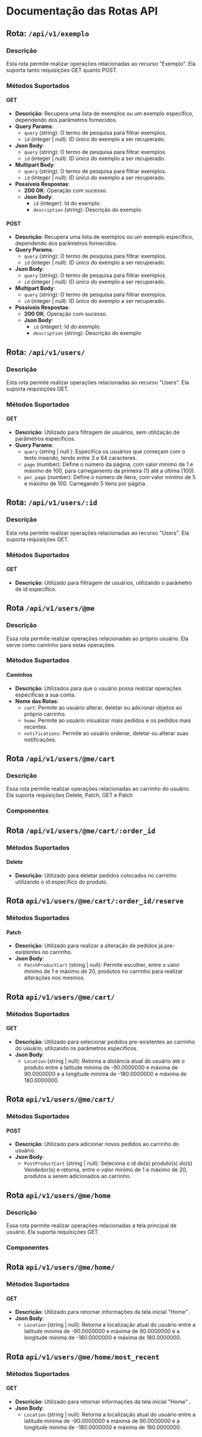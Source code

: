 # Documentação das Rotas API

## Rota: `/api/v1/exemplo`

### Descrição

Esta rota permite realizar operações relacionadas ao recurso "Exemplo". Ela suporta tanto requisições GET quanto POST.

### Métodos Suportados

#### GET

- **Descrição**: Recupera uma lista de exemplos ou um exemplo específico, dependendo dos parâmetros fornecidos.
- **Query Params**:
    - `query` (string): O termo de pesquisa para filtrar exemplos.
    - `id` (integer | null): ID único do exemplo a ser recuperado.
- **Json Body**:
    - `query` (string): O termo de pesquisa para filtrar exemplos.
    - `id` (integer | null): ID único do exemplo a ser recuperado.
- **Multipart Body**:
    - `query` (string): O termo de pesquisa para filtrar exemplos.
    - `id` (integer | null): ID único do exemplo a ser recuperado.
- **Possíveis Respostas**:
    - **200 OK**: Operação com sucesso.
    - **Json Body**:
        - `id` (integer): Id do exemplo.
        - `description` (string): Descrição do exemplo

#### POST

- **Descrição**: Recupera uma lista de exemplos ou um exemplo específico, dependendo dos parâmetros fornecidos.
- **Query Params**:
    - `query` (string): O termo de pesquisa para filtrar exemplos.
    - `id` (integer | null): ID único do exemplo a ser recuperado.
- **Json Body**:
    - `query` (string): O termo de pesquisa para filtrar exemplos.
    - `id` (integer | null): ID único do exemplo a ser recuperado.
- **Multipart Body**:
    - `query` (string): O termo de pesquisa para filtrar exemplos.
    - `id` (integer | null): ID único do exemplo a ser recuperado.
- **Possíveis Respostas**:
    - **200 OK**: Operação com sucesso.
    - **Json Body**:
        - `id` (integer): Id do exemplo.
        - `description` (string): Descrição do exemplo



## Rota: `/api/v1/users/`

### Descrição

Esta rota permite realizar operações relacionadas ao recurso "Users". Ela suporta requisições GET.

### Métodos Suportados

#### GET

- **Descrição**: Utilizado para filtragem de usuários, sem utilização de parâmetros especificos.
- **Query Params**:
    - `query` (string | null ): Especifica os usuários que começam com o texto inserido, tendo entre 3 e 64 caracteres.
    - `page` (number): Define o número da página, com valor mínimo de 1 e máximo de 100, para carregamento da primeira (1) até a última (100).
    - `per_page` (number): Define o número de itens, com valor mínimo de 5 e máximo de 100. Carregando 5 itens por página.

## Rota: `/api/v1/users/:id`

### Descrição

Esta rota permite realizar operações relacionadas ao recurso "Users". Ela suporta requisições GET.

### Métodos Suportados

#### GET

- **Descrição**: Utilizado para filtragem de usuários, utilizando o parâmetro de id especifico.

## Rota `/api/v1/users/@me`

### Descrição

Essa rota permite realizar operações relacionadas ao próprio usuário. Ela serve como caminho para estas operações.

### Métodos Suportados

#### Caminhos

- **Descrição**: Utilizados para que o usuário possa realizar operações especificas a sua conta.
- **Nome das Rotas**:
    - `cart`: Permite ao usuário alterar, deletar ou adicionar objetos ao próprio carrinho.
    - `home`: Permite ao usuário visualizar mais pedidos e os pedidos mais recentes.
    - `notifications`: Permite ao usuário ordenar, deletar ou alterar suas notificações.


## Rota `/api/v1/users/@me/cart`

### Descrição

Essa rota permite realizar operações relacionadas ao carrinho do usuário. Ela suporta requisições Delete, Patch, GET e Patch

### Componentes 

## Rota `/api/v1/users/@me/cart/:order_id`

### Métodos Suportados

#### Delete

- **Descrição**: Utilizado para deletar pedidos colocados no carrinho utilizando o id especifico do produto.

## Rota `api/v1/users/@me/cart/:order_id/reserve`

### Métodos Suportados

#### Patch

- **Descrição**: Utilizado para realizar a alteração de pedidos já pre-existentes no carrinho.
- **Json Body**:
    - `PatchProductCart` (string | null): Permite escolher, entre o valor minimo de 1 e máximo de 20, produtos no carrinho para realizar alterações nos mesmos.

## Rota `api/v1/users/@me/cart/`

### Métodos Suportados

#### GET

- **Descrição**: Utilizado para selecionar pedidos pre-existentes ao carrinho do usuário, utilizando os parâmetros especificos.
- **Json Body**:
    - `Location` (string | null): Retorna a distância atual do usuário até o produto entre a latitude minima de -90.0000000 e máxima de 90.0000000 e a longitude minima de -180.0000000 e máxima de 180.0000000.

## Rota `api/v1/users/@me/cart/`

### Métodos Suportados

#### POST

- **Descrição**: Utilizado para adicionar novos pedidos ao carrinho do usuário.
- **Json Body**:
    - `PostProductCart` (string | null): Seleciona o id do(s) produto(s) do(s) Vendedor(s) e retorna, entre o valor minimo de 1 e máximo de 20, produtos a serem adicionados ao carrinho.


## Rota `api/v1/users/@me/home`

### Descrição

Essa rota permite realizar operações relacionadas a tela principal de usuário. Ela suporta requisições GET.

### Componentes

## Rota `api/v1/users/@me/home/`

### Métodos Suportados

#### GET

- **Descrição**: Utilizado para retornar informações da tela inicial "Home" .
- **Json Body**:
    - `Location` (string | null): Retorna a localização atual do usuário entre a latitude minima de -90.0000000 e máxima de 90.0000000 e a longitude minima de -180.0000000 e máxima de 180.0000000.

## Rota `api/v1/users/@me/home/most_recent`

### Métodos Suportados

#### GET

- **Descrição**: Utilizado para retornar informações da tela inicial "Home" .
- **Json Body**:
    - `Location` (string | null): Retorna a localização atual do usuário entre a latitude minima de -90.0000000 e máxima de 90.0000000 e a longitude minima de -180.0000000 e máxima de 180.0000000.